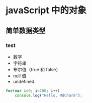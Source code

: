 # javaScript 中的对象

## 简单数据类型

### test

* 数字
* 字符串
* 布尔值（true 和 false）
* null 值
* undefined   
   
```javascript
for(var i=0; i<100; i++)
    console.log("Hello, MdCharm");
``` 